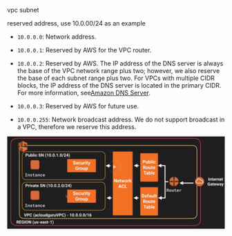 vpc subnet

reserved address, use 10.0.00/24 as an example

* `10.0.0.0`: Network address.

* `10.0.0.1`: Reserved by AWS for the VPC router.

* `10.0.0.2`: Reserved by AWS. The IP address of the DNS server is always the base of the VPC network range plus two; however, we also reserve the base of each subnet range plus two. For VPCs with multiple CIDR blocks, the IP address of the DNS server is located in the primary CIDR. For more information, see[Amazon DNS Server](https://docs.aws.amazon.com/AmazonVPC/latest/UserGuide/VPC_DHCP_Options.html#AmazonDNS).

* `10.0.0.3`: Reserved by AWS for future use.

* `10.0.0.255`: Network broadcast address. We do not support broadcast in a VPC, therefore we reserve this address.

![](/assets/vpc_diagram.png)


